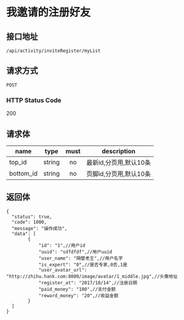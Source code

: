 # 我邀请的注册好友

## 接口地址

`/api/activity/inviteRegister/myList`

## 请求方式

`POST`

### HTTP Status Code

200

## 请求体

| name     | type     | must     | description |
|----------|:--------:|:--------:|:--------:|
| top_id   | string   | no      | 最新id,分页用,默认10条 |
| bottom_id   | string   | no      | 页脚id,分页用,默认10条 |

## 返回体

```json5
{
  "status": true,
  "code": 1000,
  "message": "操作成功",
  "data": [
        {
            "id": "1",//用户id
            "uuid": "sdfdfdf",//用户uuid
            "user_name": "隔壁老王",//用户名字
            "is_expert": "0",//是否专家,0否,1是
            "user_avatar_url": "http://zhihu.hank.com:8080/image/avatar/1_middle.jpg",//头像地址
            "register_at": "2017/10/14",//注册日期
            "paid_money": "100",//支付金额
            "reward_money": "20",//收益金额
        }
  ]
}
``` 

